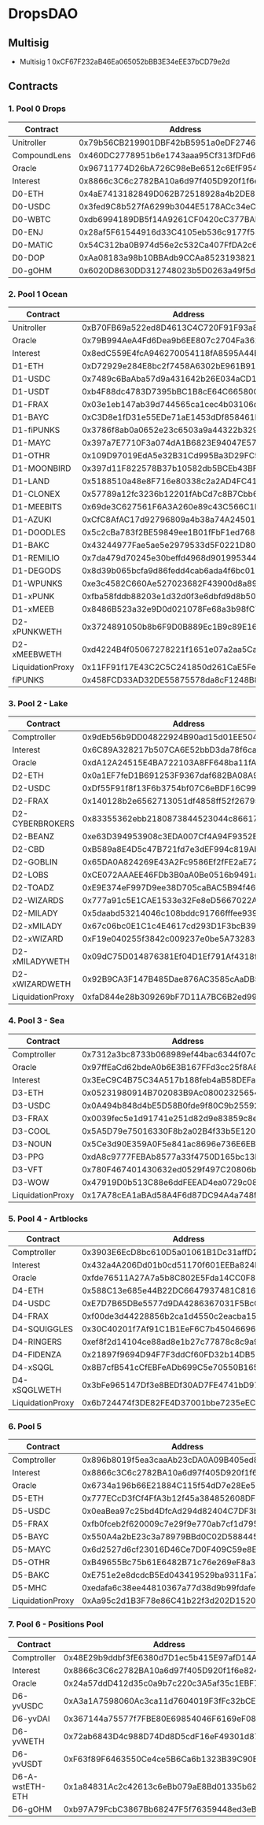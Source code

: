 # DropsDAO

## Multisig

- Multisig 1 0xCF67F232aB46Ea065052bBB3E34eEE37bCD79e2d

## Contracts

### 1. Pool 0 Drops

| Contract     | Address                                    | Owner    |
| ------------ | ------------------------------------------ | -------- |
| Unitroller   | 0x79b56CB219901DBF42bB5951a0eDF27465F96206 | mltsg1   |
| CompoundLens | 0x460DC2778951b6e1743aaa95Cf313fDFd61f1ecA | ---      |
| Oracle       | 0x96711774D26bA726C98eBe6512c6EfF954a2e575 | ---      |
| Interest     | 0x8866c3C6c2782BA10a6d97f405D920f1f6e824E1 | mltsg1   |
| D0-ETH       | 0x4aE7413182849D062B72518928a4b2DE87F0e411 | mltsg1   |
| D0-USDC      | 0x3fed9C8b527fA6299b3044E5178ACc34eC2e25e2 | mltsg1   |
| D0-WBTC      | 0xdb6994189DB5f14A9261CF0420cC377BADaB03bE | mltsg1   |
| D0-ENJ       | 0x28af5F61544916d33C4105eb536c9177f5523b67 | mltsg1   |
| D0-MATIC     | 0x54C312ba0B974d56e2c532Ca407FfDA2c6a14793 | mltsg1   |
| D0-DOP       | 0xAa08183a98b10BBAdb9CCAa852319382120D4683 | mltsg1   |
| D0-gOHM      | 0x6020D8630DD312748023b5D0263a49f5de729BF6 | mltsg1   |


### 2. Pool 1 Ocean

| Contract         | Address                                    | Owner    |
| ---------------- | ------------------------------------------ | -------- |
| Unitroller       | 0xB70FB69a522ed8D4613C4C720F91F93a836EE2f5 | mltsg1   |
| Oracle           | 0x79B994AeA4Fd6Dea9b6EE807c2704Fa36219b5f6 | mltsg1   |
| Interest         | 0x8edC559E4fcA946270054118fA8595A44Ea88dc0 | mltsg1   |
| D1-ETH           | 0xD72929e284E8bc2f7458A6302bE961B91bccB339 | mltsg1   |
| D1-USDC          | 0x7489c6BaAba57d9a431642b26E034aCD191039f7 | mltsg1   |
| D1-USDT          | 0xb4F88dc4783D7395bBC1B8cE64C66580Cde3c13A | mltsg1   |
| D1-FRAX          | 0x03e1eb147ab39d744565ca1cec4b03106d21fa92 | mltsg1   |
| D1-BAYC          | 0xC3D8e1fD31e55EDe71aE1453dDf858461E23B59a | mltsg1   |
| D1-fiPUNKS       | 0x3786f8ab0a0652e23c6503a9a44322b3295608fe | mltsg1   |
| D1-MAYC          | 0x397a7E7710F3a074dA1B6823E94047E57A5db896 | mltsg1   |
| D1-OTHR          | 0x109D97019EdA5e32B31Cd995Ba3D29FC5A3e7c97 | mltsg1   |
| D1-MOONBIRD      | 0x397d11F822578B37b10582db5BCEb43BF6E7C85b | mltsg1   |
| D1-LAND          | 0x5188510a48e8F716e80338c2a2AD4FC415aFC290 | mltsg1   |
| D1-CLONEX        | 0x57789a12fc3236b12201fAbCd7c8B7Cbb6A94727 | mltsg1   |
| D1-MEEBITS       | 0x69de3C627561F6A3A260e89c43C566C1F3c93E23 | mltsg1   |
| D1-AZUKI         | 0xCfC8AfAC17d92796809a4b38a74A245011a96E83 | mltsg1   |
| D1-DOODLES       | 0x5c2cBa783f2BE59849ee1B01fFbF1ed768B444e0 | mltsg1   |
| D1-BAKC          | 0x43244977Fae5ae5e2979533d5F0221D80840Fa1A | mltsg1   |
| D1-REMILIO       | 0x7da479d70245e30beffd4968d9019953446f9591 | mltsg1   |
| D1-DEGODS        | 0x8d39b065bcfa9d86fedd4cab6ada4f6bc0195d50 | mltsg1   |
| D1-WPUNKS        | 0xe3c4582C660Ae527023682F43900d8a89F98D392 | mltsg1   |
| D1-xPUNK         | 0xfba58fddb88203e1d32d0f3e6dbfd9d8b505ec18 | mltsg1   |
| D1-xMEEB         | 0x8486B523a32e9D0d021078Fe68a3b98fC765FbaB | mltsg1   |
| D2-xPUNKWETH     | 0x3724891050b8b6F9D0B889Ec1B9c89E1673E3f5a | mltsg1   |
| D2-xMEEBWETH     | 0xd4224B4f05067278221f1651e07a2aa5Ca39590E | mltsg1   |
| LiquidationProxy | 0x11FF91f17E43C2C5C241850d261CaE5Febb9B439 | mltsg1   |
| fiPUNKS          | 0x458FCD33AD32DE55875578da8cF1248B8765EC95 | mltsg1   |

### 3. Pool 2 - Lake

| Contract         | Address                                    | Owner    |
| ---------------- | ------------------------------------------ | -------- |
| Comptroller      | 0x9dEb56b9DD04822924B90ad15d01EE50415f8bC7 | mltsg1   |
| Interest         | 0x6C89A328217b507CA6E52bbD3da78f6ca57172Db | ---      |
| Oracle           | 0xdA12A24515E4BA722103A8FF648ba11fAF7992E1 | ---      |
| D2-ETH           | 0x0a1EF7feD1B691253F9367daf682BA08A9D2fD9C | ---      |
| D2-USDC          | 0xDf55F91f8f13F6b3754bf07C6eBDF16C99f83198 | mltsg1   |
| D2-FRAX          | 0x140128b2e6562713051df4858ff52f26795b8920 | mltsg1   |
| D2-CYBERBROKERS  | 0x83355362ebb2180873844523044c866170f9D99C | ---      |
| D2-BEANZ         | 0xe63D394953908c3EDA007Cf4A94F9352Bb22dEC0 | ---      |
| D2-CBD           | 0xB589a8E4D5c47B721fd7e3dEF994c819Ab8718C4 | ---      |
| D2-GOBLIN        | 0x65DA0A824269E43A2Fc9586Ef2fFE2aE722C33Be | ---      |
| D2-LOBS          | 0xCE072AAAEE46FDb3B0aA0Be0516b9491aD88eC57 | ---      |
| D2-TOADZ         | 0xE9E374eF997D9ee38D705caBAC5B94f469506966 | ---      |
| D2-WIZARDS       | 0x777a91c5E1CAE1533e32Fe8eD5667022A1E0fbB6 | ---      |
| D2-MILADY        | 0x5daabd53214046c108bddc91766fffee9397cee4 | ---      |
| D2-xMILADY       | 0x67c06bc0E1C1c4E4617cd293D1F3bcB39244A859 | ---      |
| D2-xWIZARD       | 0xF19e040255f3842c009237e0be5A73283371C8df | ---      |
| D2-xMILADYWETH   | 0x09dC75D014876381Ef04D1Ef791Af4318f758eBE | ---      |
| D2-xWIZARDWETH   | 0x92B9CA3F147B485Dae876AC3585cAaDB58962baF | ---      |
| LiquidationProxy | 0xfaD844e28b309269bF7D11A7BC6B2ed993175598 | ---      |

### 4. Pool 3 - Sea

| Contract         | Address                                    | Owner    |
| ---------------- | ------------------------------------------ | -------- |
| Comptroller      | 0x7312a3bc8733b068989ef44bac6344f07cfcde7f | mltsg1   |
| Oracle           | 0x97ffEaCd62bdeA0b6E3B167FFd3cc25f8A8fc47f | ---      |
| Interest         | 0x3EeC9C4B75C34A517b188feb4aB58DEFaeb3F35d | mltsg1   |
| D3-ETH           | 0x05231980914B702083B9Ac08002325654F6eb95B | mltsg1   |
| D3-USDC          | 0x0A494b848d4bE5D58B0fde9f80C9b25592a2D3b2 | mltsg1   |
| D3-FRAX          | 0x0039fec5e1d91741e251d82d9e83859c8e79013d | ---      |
| D3-COOL          | 0x5A5D79e75016330F8b2a02B4f33b5E12003a63D7 | ---      |
| D3-NOUN          | 0x5Ce3d90E359A0F5e841ac8696e736E6EBF8bf2f0 | ---      |
| D3-PPG           | 0xdA8c9777FEBAb8577a33f4750D165bc13b07B93d | ---      |
| D3-VFT           | 0x780F467401430632ed0529f497C20806b2793dfF | ---      |
| D3-WOW           | 0x47919D0b513C88e6ddFEEAD4ea0729c08003dAEE | ---      |
| LiquidationProxy | 0x17A78cEA1aBAd58A4F6d87DC94A4a748f2965b20 | ---      |

### 5. Pool 4 - Artblocks

| Contract         | Address                                    | Owner    |
| ---------------- | ------------------------------------------ | -------- |
| Comptroller      | 0x3903E6EcD8bc610D5a01061B1Dc31affD21F81C6 | mltsg1   |
| Interest         | 0x432a4A206Dd01b0cd51170f601EEBa824B1f0B61 | mltsg1   |
| Oracle           | 0xfde76511A27A7a5b8C802E5Fda14CC0F879bC2C6 | ---      |
| D4-ETH           | 0x588C13e685e44B22DC6647937481C816E5FeE086 | mltsg1   |
| D4-USDC          | 0xE7D7B65DBe5577d9DA4286367031F5BcCB020674 | mltsg1   |
| D4-FRAX          | 0xf00de3d44228856b2ca1d4550c2eacba153daca7 | mltsg1   |
| D4-SQUIGGLES     | 0x30C40201f7Af91C1B1EeF6C7b4504669602a82f5 | mltsg1   |
| D4-RINGERS       | 0xef8f2d14104ce88ad8e1b27c77878c8c9a92bb80 | mltsg1   |
| D4-FIDENZA       | 0x21897f9694D94F7F3ddCf60FD32b14DB55376b00 | mltsg1   |
| D4-xSQGL         | 0x8B7cfB541cCfEBFeADb699C5e70550B165383685 | mltsg1   |
| D4-xSQGLWETH     | 0x3bFe965147Df3e8BEDf30AD7FE4741bD977f4D06 | mltsg1   |
| LiquidationProxy | 0x6b724474f3DE82FE4D37001bbe7235eEC1dE6035 | mltsg1   |

### 6. Pool 5 

| Contract         | Address                                    | Owner    |
| ---------------- | ------------------------------------------ | -------- |
| Comptroller      | 0x896b8019f5ea3caaAb23cDA0A09B405ed8361E8b | mltsg2   |
| Interest         | 0x8866c3C6c2782BA10a6d97f405D920f1f6e824E1 | ---      |
| Oracle           | 0x6734a196b66E21884C115f54dD7e28Ee5C23678d | ---      |
| D5-ETH           | 0x777ECcD3fCf4FfA3b12f45a384852608DF2619a0 | ---      |
| D5-USDC          | 0x0eaBea97c25bd4DfcAd294d82404C7DF3b26a2Cc | ---      |
| D5-FRAX          | 0xfb0fceb2f620009c7e29f9e770ab7cf1d7956ecc | ---      |
| D5-BAYC          | 0x550A4a2bE23c3a78979BBd0C02D588445B385c1b | ---      |
| D5-MAYC          | 0x6d2527d6cf23016D46Ce7D0F409C59e8E34D0854 | ---      |
| D5-OTHR          | 0xB49655Bc75b61E6482B71c76e269eF8a342283Ba | ---      |
| D5-BAKC          | 0xE751e2e8dcdcB5Ed043419529ba9311Fa7CCDd3E | ---      |
| D5-MHC           | 0xedafa6c38ee44810367a77d38d9b99fdafee8513 | ---      |
| LiquidationProxy | 0xAa95c2d1B3F78e86C41b22f3d202D15200a23E23 | ---      |

### 7. Pool 6 - Positions Pool  

| Contract         | Address                                    | Owner    |
| ---------------- | ------------------------------------------ | -------- |
| Comptroller      | 0x48E29b9ddbf3fE6380d7D1ec5b415E97afD14AbB | mltsg2   |
| Interest         | 0x8866c3C6c2782BA10a6d97f405D920f1f6e824E1 | ---      |
| Oracle           | 0x24a57ddD412d35c0a9b7c220c3A5af35c1EBF7a7 | ---      |
| D6-yvUSDC        | 0xA3a1A7598060Ac3ca11d7604019F3fFc32bCE7Ec | ---      |
| D6-yvDAI         | 0x367144a75577f7FBE80E69854046F6169eF080aC | ---      |
| D6-yvWETH        | 0x72ab6843D4c988D74Dd8D5cdF16eF49301d87952 | ---      |
| D6-yvUSDT        | 0xF63f89F6463550Ce4ce5B6Ca6b1323B39C90E9cB | ---      |
| D6-A-wstETH-ETH  | 0x1a84831Ac2c42613c6eBb079aE8Bd01335b6207e | ---      |
| D6-gOHM          | 0xb97A79FcbC3867Bb68247F5f76359448ed3eBCa3 | ---      |




